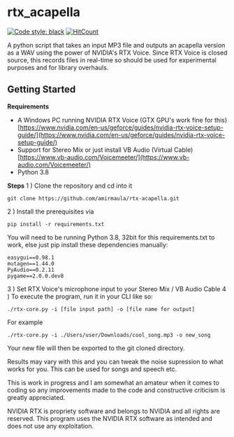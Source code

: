
# rtx_acapella
[![Code style: black](https://img.shields.io/badge/code%20style-black-000000.svg)](https://github.com/psf/black) [![HitCount](http://hits.dwyl.com/amirmaula/rtx-acapella.svg)](http://hits.dwyl.com/amirmaula/rtx-acapella)



A python script that takes an input MP3 file and outputs an acapella version as a WAV using the power of NVIDIA's RTX Voice. Since RTX Voice is closed source, this records files in real-time so should be used for experimental purposes and for library overhauls.

## Getting Started

**Requirements**

 - A Windows PC running NVIDIA RTX Voice (GTX GPU's work fine for this) [https://www.nvidia.com/en-us/geforce/guides/nvidia-rtx-voice-setup-guide/](https://www.nvidia.com/en-us/geforce/guides/nvidia-rtx-voice-setup-guide/)
 - Support for Stereo Mix or just install VB Audio (Virtual Cable) [https://www.vb-audio.com/Voicemeeter/](https://www.vb-audio.com/Voicemeeter/)
 - Python 3.8


**Steps**
1 ) Clone the repository and cd into it

    git clone https://github.com/amirmaula/rtx-acapella.git

2 ) Install the prerequisites via

    pip install -r requirements.txt 

You will need to be running Python 3.8, 32bit for this requirements.txt to work, else just pip install these dependencies manually:

    easygui==0.98.1  
    mutagen==1.44.0  
    PyAudio==0.2.11
    pygame==2.0.0.dev8

3 ) Set RTX Voice's microphone input to your Stereo Mix / VB Audio Cable
4 ) To execute the program, run it in your CLI like so:

    ./rtx-core.py -i [file input path] -o [file name for output]
   For example
   

    ./rtx-core.py -i ./Users/user/Downloads/cool_song.mp3 -o new_song


Your new file will then be exported to the git cloned directory. 

Results may vary with this and you can tweak the noise supression to what works for you. This can be used for songs and speech etc.



This is work in progress and I am somewhat an amateur when it comes to coding so any improvements made to the code and constructive criticism is greatly appreciated.

NVIDIA RTX is propriety software and belongs to NVIDIA and all rights are reserved. This program uses the NVIDIA RTX software as intended and does not use any exploitation.
